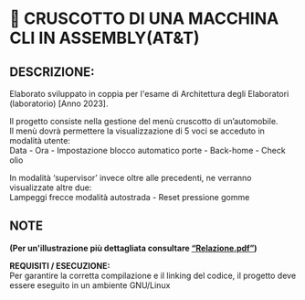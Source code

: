 # 🚙 CRUSCOTTO DI UNA MACCHINA CLI IN ASSEMBLY(AT&T)

## DESCRIZIONE:
Elaborato sviluppato in coppia per l'esame di Architettura degli Elaboratori (laboratorio) [Anno 2023].  

Il progetto consiste nella gestione del menù cruscotto di un’automobile.  
Il menù dovrà permettere la visualizzazione di 5 voci se acceduto in modalità utente:  
Data - Ora - Impostazione blocco automatico porte - Back-home - Check olio  
  
In modalità ‘supervisor’ invece oltre alle precedenti, ne verranno visualizzate altre due:  
Lampeggi frecce modalità autostrada - Reset pressione gomme  


## NOTE

**(Per un'illustrazione più dettagliata consultare [“Relazione.pdf”](Relazione.pdf))**  

**REQUISITI / ESECUZIONE:**  
Per garantire la corretta compilazione e il linking del codice, il progetto deve essere eseguito in un ambiente GNU/Linux
